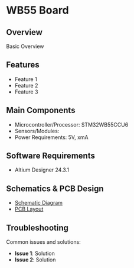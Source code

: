# WB55 Board

## Overview

Basic Overview

## Features

- Feature 1
- Feature 2
- Feature 3

## Main Components

- Microcontroller/Processor: STM32WB55CCU6
- Sensors/Modules: 
- Power Requirements: 5V, xmA

## Software Requirements

- Altium Designer 24.3.1

## Schematics & PCB Design

- [Schematic Diagram](MCU.SchDoc)
- [PCB Layout](#)

## Troubleshooting

Common issues and solutions:

- **Issue 1**: Solution
- **Issue 2**: Solution
